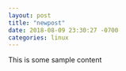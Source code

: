 ```yaml
---
layout: post
title: "newpost"
date: 2018-08-09 23:30:27 -0700
categories: linux
---
```


This is some sample content

